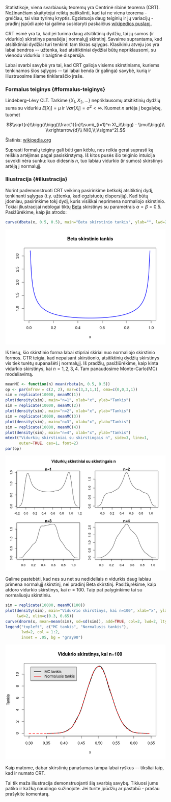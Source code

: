 Statistikoje, viena svarbiausių teoremų yra Centrinė ribinė teorema
(CRT). Nežinančiam skaitytojui reiktų patikslinti, kad tai ne viena
teorema - greičiau, tai visa tyrimų kryptis. Egzistuoja daug teiginių ir
jų variacijų - pradinį įspūdi apie tai galima susidaryti paskaičius
[wikipedios
puslapį.](https://en.wikipedia.org/wiki/Central_limit_theorem)

CRT esmė yra ta, kad jei turima daug atsitiktinių dydžių, tai jų sumos
(ir vidurkio) skirstinys panašėja į normalųjį skirstinį. Savaime
suprantama, kad atsitiktiniai dydžiai turi tenkinti tam tikras sąlygas.
Klasikiniu atveju jos yra labai bendros -- užtenka, kad atsitiktiniai
dydžiai būtų nepriklausomi, su vienodu vidurkiu ir baigtine dispersija.

Labai svarbi savybė yra tai, kad CRT galioja visiems skirstiniams,
kuriems tenkinamos šios sąlygos -- tai labai benda (ir galinga) savybė,
kurią ir iliustruosime šiame tinklaraščio įraše.

### Formalus teiginys {#formalus-teiginys}

Lindeberg–Lévy CLT. Tarkime {*X*<sub>1</sub>, *X*<sub>2</sub>, ...}
nepriklausomų atsitiktinių dydžių suma su vidurkiu
*E*[*X*<sub>*i*</sub>] = *μ* ir
*V**a**r*[*X*<sub>*i*</sub>] = *σ*<sup>2</sup> \< ∞. Kuomet *n* artėja į
begalybę, tuomet

$$\\sqrt{n}\\bigg(\\bigg(\\frac{1}{n}\\sum\_{i=1}^n X\_i\\bigg) - \\mu\\bigg)\\ \\xrightarrow{d}\\ N(0,\\;\\sigma^2).$$

Šlatinis:
[wikipedia.org](https://en.wikipedia.org/wiki/Central_limit_theorem)

Suprasti formalų teiginy gali būti gan kėblu, nes reikia gerai suprasti
ką reiškia artėjimas pagal pasiskirstymą. Iš kitos pusės šio teiginio
intuicija suvokti nėra sunku: kuo didesnis *n*, tuo labiau vidurkio (ir
sumos) skirstinys artėją į normalųjį.

### Iliustracija {#iliustracija}

Norint pademonstruoti CRT veikimą pasirinkime betkokį atsitiktinį dydį,
tenkinanti sąlygas (t.y. užtenka, kad egzistuotų dispersiją). Kad būtų
įdomiau, pasirinkime tokį dydį, kuris visiškai neprimena normaliojo
skirstinio. Tokiai įliustracijai neblogai tiktų
[Beta](https://en.wikipedia.org/wiki/Beta_distribution) skirstinys su
parametrais *α* = *β* = 0.5. Pasižūrėkime, kaip jis atrodo:

~~~~ r
curve(dbeta(x, 0.5, 0.5), main="Beta skirstinio tankis", ylab="", lwd=2, col=4)
~~~~

![](CRT_files/figure-markdown_phpextra/betaSkirstinys-1.png)

Iš tiesų, šio skirstinio forma labai stipriai skiriai nuo normaliojo
skirstinio formos. CTR teigia, kad nepaisant skirstionio, atsitiktinių
dydžių skirstinys vis tiek turėtų supanašėti į normalųjį. Iš pradžių,
pasižiūrėkime, kaip kinta vidurkio skirstinys, kai *n* = 1, 2, 3, 4. Tam
panaudosime Monte-Carlo(MC) modeliavimą.

~~~~ r
meanMC <- function(n) mean(rbeta(n, 0.5, 0.5))
op <- par(mfrow = c(2, 2), mar=c(3,3,1,1), oma=c(0,0,3,1))
sim = replicate(10000, meanMC(1))
plot(density(sim), main="n=1", xlab="x", ylab="Tankis")
sim = replicate(10000, meanMC(2))
plot(density(sim), main="n=2", xlab="x", ylab="Tankis")
sim = replicate(10000, meanMC(3))
plot(density(sim), main="n=3", xlab="x", ylab="Tankis")
sim = replicate(10000, meanMC(4))
plot(density(sim), main="n=4", xlab="x", ylab="Tankis")
mtext("Vidurkių skirstiniai su skirstingais n", side=3, line=1, 
      outer=TRUE, cex=1, font=2)
par(op)
~~~~

![](CRT_files/figure-markdown_phpextra/mazuNSkirstiniai-1.png)

Galime pastebėti, kad nes su net su nedideliais *n* vidurkis daug labiau
primena normalųjį skirstinį, nei pradinį Beta skirstinį. Pasižiųrėkime,
kaip atdoro vidurkio skirstinys, kai *n* = 100. Taip pat palyginkime tai
su normaliuoju skirstiniu.

~~~~ r
sim = replicate(10000, meanMC(100))
plot(density(sim), main="Vidukrio skirstinys, kai n=100", xlab="x", ylab="Tankis", 
     lwd=2, xlim=c(0.3, 0.65))
curve(dnorm(x, mean=mean(sim), sd=sd(sim)), add=TRUE, col=2, lwd=2, lty=2 )
legend("topleft", c("MC tankis", "Normalusis tankis"), 
       lwd=2, col = 1:2, 
       inset = .05, bg = "gray90")
~~~~

![](CRT_files/figure-markdown_phpextra/palyginimas-1.png)

Kaip matome, dabar skirstinių panašumas tampa labai ryškus -- tiksliai
taip, kad ir numato CRT.

Tai tik maža iliustracija demonstruojanti šią svarbią savybę. Tikiuosi
jums patiko ir kažką naudingo sužinojote. Jei turite įpūdžių ar
pastabū - prašau prašykite komentarą.
